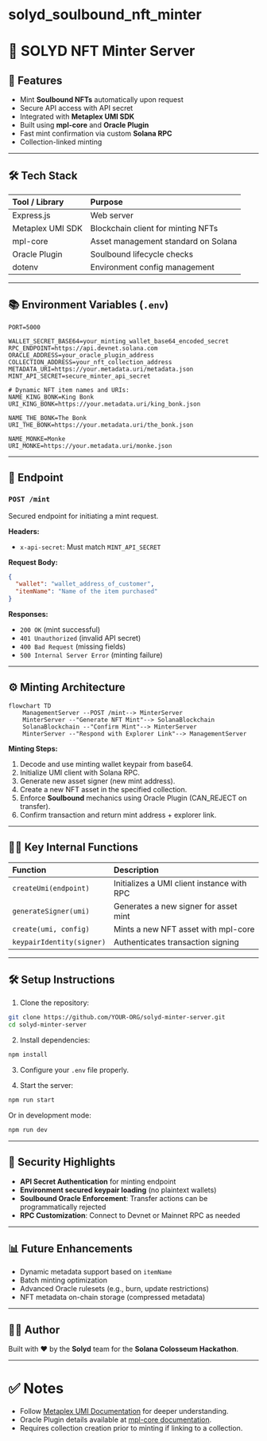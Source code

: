 # solyd_soulbound_nft_minter

# 🌟 SOLYD NFT Minter Server

## 🚀 Features

* Mint **Soulbound NFTs** automatically upon request
* Secure API access with API secret
* Integrated with **Metaplex UMI SDK**
* Built using **mpl-core** and **Oracle Plugin**
* Fast mint confirmation via custom **Solana RPC**
* Collection-linked minting

---

## 🛠️ Tech Stack

| Tool / Library   | Purpose                             |
| :--------------- | :---------------------------------- |
| Express.js       | Web server                          |
| Metaplex UMI SDK | Blockchain client for minting NFTs  |
| mpl-core         | Asset management standard on Solana |
| Oracle Plugin    | Soulbound lifecycle checks          |
| dotenv           | Environment config management       |

---

## 📚 Environment Variables (`.env`)

```env
PORT=5000

WALLET_SECRET_BASE64=your_minting_wallet_base64_encoded_secret
RPC_ENDPOINT=https://api.devnet.solana.com
ORACLE_ADDRESS=your_oracle_plugin_address
COLLECTION_ADDRESS=your_nft_collection_address
METADATA_URI=https://your.metadata.uri/metadata.json
MINT_API_SECRET=secure_minter_api_secret

# Dynamic NFT item names and URIs:
NAME_KING_BONK=King Bonk
URI_KING_BONK=https://your.metadata.uri/king_bonk.json

NAME_THE_BONK=The Bonk
URI_THE_BONK=https://your.metadata.uri/the_bonk.json

NAME_MONKE=Monke
URI_MONKE=https://your.metadata.uri/monke.json
```

---

## 🔄 Endpoint

### `POST /mint`

Secured endpoint for initiating a mint request.

**Headers:**

* `x-api-secret`: Must match `MINT_API_SECRET`

**Request Body:**

```json
{
  "wallet": "wallet_address_of_customer",
  "itemName": "Name of the item purchased"
}
```

**Responses:**

* `200 OK` (mint successful)
* `401 Unauthorized` (invalid API secret)
* `400 Bad Request` (missing fields)
* `500 Internal Server Error` (minting failure)

---

## ⚙️ Minting Architecture

```mermaid
flowchart TD
    ManagementServer --POST /mint--> MinterServer
    MinterServer --"Generate NFT Mint"--> SolanaBlockchain
    SolanaBlockchain --"Confirm Mint"--> MinterServer
    MinterServer --"Respond with Explorer Link"--> ManagementServer
```

**Minting Steps:**

1. Decode and use minting wallet keypair from base64.
2. Initialize UMI client with Solana RPC.
3. Generate new asset signer (new mint address).
4. Create a new NFT asset in the specified collection.
5. Enforce **Soulbound** mechanics using Oracle Plugin (CAN\_REJECT on transfer).
6. Confirm transaction and return mint address + explorer link.

---

## 🧙‍♂️ Key Internal Functions

| Function                  | Description                                |
| :------------------------ | :----------------------------------------- |
| `createUmi(endpoint)`     | Initializes a UMI client instance with RPC |
| `generateSigner(umi)`     | Generates a new signer for asset mint      |
| `create(umi, config)`     | Mints a new NFT asset with mpl-core        |
| `keypairIdentity(signer)` | Authenticates transaction signing          |

---

## 🛠️ Setup Instructions

1. Clone the repository:

```bash
git clone https://github.com/YOUR-ORG/solyd-minter-server.git
cd solyd-minter-server
```

2. Install dependencies:

```bash
npm install
```

3. Configure your `.env` file properly.

4. Start the server:

```bash
npm run start
```

Or in development mode:

```bash
npm run dev
```

---

## 🧬 Security Highlights

* **API Secret Authentication** for minting endpoint
* **Environment secured keypair loading** (no plaintext wallets)
* **Soulbound Oracle Enforcement**: Transfer actions can be programmatically rejected
* **RPC Customization**: Connect to Devnet or Mainnet RPC as needed

---

## 📊 Future Enhancements

* Dynamic metadata support based on `itemName`
* Batch minting optimization
* Advanced Oracle rulesets (e.g., burn, update restrictions)
* NFT metadata on-chain storage (compressed metadata)

---

## 👨‍💻 Author

Built with ❤️ by the **Solyd** team for the **Solana Colosseum Hackathon**.

---

# ✅ Notes

* Follow [Metaplex UMI Documentation](https://developers.metaplex.com/umi/introduction) for deeper understanding.
* Oracle Plugin details available at [mpl-core documentation](https://developers.metaplex.com/standards/core/introduction).
* Requires collection creation prior to minting if linking to a collection.
